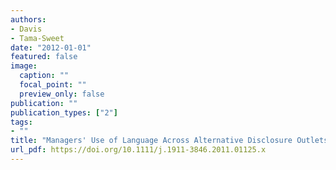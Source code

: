 ```yaml
---
authors:
- Davis
- Tama-Sweet
date: "2012-01-01"
featured: false
image:
  caption: ""
  focal_point: ""
  preview_only: false
publication: ""
publication_types: ["2"]
tags:
- ""
title: "Managers' Use of Language Across Alternative Disclosure Outlets: Earnings Press Releases versus MD&A"
url_pdf: https://doi.org/10.1111/j.1911-3846.2011.01125.x
---
```

